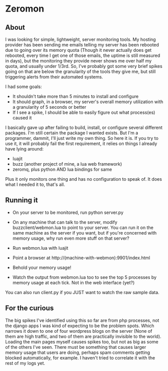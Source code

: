 Zeromon
=======

About
-----

I was looking for simple, lightweight, server monitoring tools.  My
hosting provider has been sending me emails telling my server has been
rebooted due to going over its memory quota (Though it never actually
does get rebooted, every time I get one of those emails, the uptime is
still measured in days), but the monitoring they provide never shows
me over half my quota, and usually under 1/3rd.  So, I've probably got
some very brief spikes going on that are below the granularity of the
tools they give me, but still triggering alerts from their automated
systems.

I had some goals:

* It shouldn't take more than 5 minutes to install and configure
* It should graph, in a browser, my server's overall memory utilization with a granularity of 5 seconds or better
* If I see a spike, I should be able to easily figure out what process(es) caused it

I basically gave up after failing to build, install, or configure
several different packages.  I'm still certain the package I wanted
exists.  But I'm a programmer, dammit, I'll just write my own thing.
So here it is.  If you try to use it, it will probably fail the first
requirement, it relies on things I already have lying around:

* luajit
* buzz (another project of mine, a lua web framework)
* zeromq, plus python AND lua bindings for same

Plus it only monitors one thing and has no configuration to speak
of. It does what I needed it to, that's all.

Running it
----------
* On your server to be monitored, run python server.py

* On any machine that can talk to the server, modify buzzclient/webmon.lua to point to your server. You can run it on the same machine as the server if you want, but if you're concerned with memory usage, why run even more stuff on that server?
* Run webmon.lua with luajit
* Point a browser at http://(machine-with-webmon):9901/index.html
* Behold your memory usage!
* Watch the output from webmon.lua too to see the top 5 processes by memory usage at each tick.  Not in the web interface (yet?)

You can also run client.py if you JUST want to watch the raw sample data.

For the curious
---------------

The big spikes I've identified using this so far are from php
processes, not the django apps I was kind of expecting to be the
problem spots.  Which narrows it down to one of four wordpress blogs
on the server (None of them are high traffic, and two of them are
practically invisible to the world).  Loading the main pages myself
causes spikes too, but not as big as some of the others I've seen.
There must be something that causes larger memory usage that users are
doing, perhaps spam comments getting blocked automatically, for
example.  I haven't tried to correlate it with the rest of my logs
yet.
